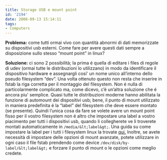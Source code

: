 ```yaml
---
title: Storage USB e mount point
id: '2194'
date: 2008-09-13 15:14:11
tags:
- Computers
---
```


**Problema:** come tutti ormai vivo con quantità abnormi di dati memorizzate su dispositivi usb esterni. Come fare per avere questi dati sempre a disposizione sullo stesso “mount point” in linux?

**Soluzione:** ci sono 2 possibilità; la prima é quella di editare i files di regole di udev (ormai tutte le distribuzioni lo utilizzano) in modo da identificare il dispositivo hardware e assegnargli cosi' un nome unico all’interno dello pseudo filesystem “dev”. Una volta ottenuto questo non resta che inserire in fstab la riga corretta per il montaggio del filesystem. Non é nulla di particolarmente complicato ma, come dicevo, c’é un’altra soluzione che é ancora piu' semplice. Quasi tutte le distribuzioni moderne hanno abilitata la funzione di automount dei dispositivi usb; bene, il punto di mount utilizzato in maniera predefinita é la “label” del filesystem che deve essere montato (se presente). Quindi l’unica cosa da fare se volete avere un mount point fisso per il vostro filesystem non é altro che impostare una label a vostro piacimento per tutti i dispositivi usb, quando li collegherete ve li troverete montati automaticamente in `/media/&lt;label&gt;`. Una guida su come impostare la label per i tutti i filesystem linux la trovate [qui.](https://help.ubuntu.com/community/RenameUSBDrive "guide") Inoltre, se avete necessità di impostare delle opzioni di mount avanzate, potete utilizzare in ogni caso il file fstab prendendo come device `/dev/disk/by-label/&lt;label&gt;` e forzare il punto di mount o le opzioni come meglio credete.